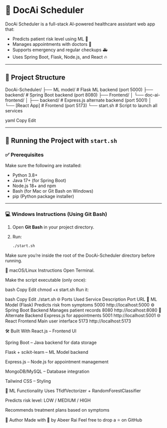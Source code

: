 # 🧠 DocAi Scheduler

DocAi Scheduler is a full-stack AI-powered healthcare assistant web app that:

- Predicts patient risk level using ML 🧪
- Manages appointments with doctors 📅
- Supports emergency and regular checkups 🚑
- Uses Spring Boot, Flask, Node.js, and React 🔥

---

## 📁 Project Structure

DocAi-Scheduler/
├── ML model/ # Flask ML backend (port 5000)
├── backend/ # Spring Boot backend (port 8080)
├── Frontend/
│ └── doc-ai-frontend/
│ ├── backend/ # Express.js alternate backend (port 5001)
│ └── [React App] # Frontend (port 5173)
└── start.sh # Script to launch all services

yaml
Copy
Edit

---

## 🚀 Running the Project with `start.sh`

### ✅ Prerequisites

Make sure the following are installed:

- Python 3.8+
- Java 17+ (for Spring Boot)
- Node.js 18+ and npm
- Bash (for Mac or Git Bash on Windows)
- pip (Python package installer)

---

### 💻 Windows Instructions (Using Git Bash)

1. Open **Git Bash** in your project directory.
2. Run:

   ```bash
   ./start.sh
Make sure you’re inside the root of the DocAi-Scheduler directory before running.

🍏 macOS/Linux Instructions
Open Terminal.

Make the script executable (only once):

bash
Copy
Edit
chmod +x start.sh
Run it:

bash
Copy
Edit
./start.sh
🌐 Ports Used
Service	Description	Port	URL
🧠 ML Model (Flask)	Predicts risk from symptoms	5000	http://localhost:5000
⚙️ Spring Boot Backend	Manages patient records	8080	http://localhost:8080
🧾 Alternate Backend	Express.js for appointments	5001	http://localhost:5001
🌐 React Frontend	Main user interface	5173	http://localhost:5173

🛠️ Built With
React.js – Frontend UI

Spring Boot – Java backend for data storage

Flask + scikit-learn – ML Model backend

Express.js – Node.js for appointment management

MongoDB/MySQL – Database integration

Tailwind CSS – Styling

🤖 ML Functionality
Uses TfidfVectorizer + RandomForestClassifier

Predicts risk level: LOW / MEDIUM / HIGH

Recommends treatment plans based on symptoms

💬 Author
Made with 💙 by Abeer Rai
Feel free to drop a ⭐ on GitHub
